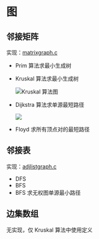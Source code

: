 # 图

## 邻接矩阵

实现：[matrixgraph.c](matrixgraph.c)

- Prim 算法求最小生成树

- Kruskal 算法求最小生成树

  ![Kruskal 算法图](https://www.plantuml.com/plantuml/png/SoWkIImgAStDuG8pkAoURcXxsRJxMT_Iv_DNlfonzSNUDSzw5ptPiUl5lfqlPxSzcxhX-UuMQw2ozJkX8dsJdkxgj-OgpyZCITL0LlLanzeN-sSyczC95DJaKW22p3IDPpFMFzdHy6J7Ag2ofnCwD1LACbBp53Joye4geC3gwTwfJrkNFfyo_rd7X6SB9beZP80wdkxS1aJFvYy56W2HISqfJbNGg4mjreHmyr8oqxY09DX5G6_b5t0v0Bb0Fm80)
  
- Dijkstra 算法求单源最短路径

  ![](https://www.plantuml.com/plantuml/png/SoWkIImgAStDuG8pkAoUTinzkhpxQSyqXRJClCGS7OMKJA1CNdAgZa91Oac6mhEf6vxlRh7cAi_8p4dL0Ak1YZtPiVRPdCwqn9pYrASDUpIv51IidkvRzRnl_Sl6tgTzRSywzptjsA00qV5anou5i4eWQmhS2eLdSngURkX_Fglb-Ux9pvjsMYFCUB5kuVDrqr-iNmgH0Phqj7NRaztJ85oW3fWPx_VqF5tMz6pU7A11JpjcFfkz_rdl8ckkrBmKi8k1timlu780Se5-1W00)
  
- Floyd 求所有顶点对的最短路径

## 邻接表

实现：[adjlistgraph.c](adjlistgraph.c)

- DFS
- BFS
- BFS 求无权图单源最小路径

## 边集数组

无实现，仅 Kruskal 算法中使用定义